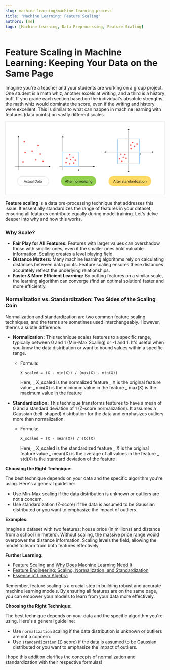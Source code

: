 ```yaml
---
slug: machine-learning/machine-learning-process
title: "Machine Learning: Feature Scaling"
authors: [me]
tags: [Machine Learning, Data Preprocessing, Feature Scaling]
---
```


# Feature Scaling in Machine Learning: Keeping Your Data on the Same Page

Imagine you're a teacher and your students are working on a group project. One student is a math whiz, another excels at writing, and a third is a history buff. If you grade each section based on the individual's absolute strengths, the math whiz would dominate the score, even if the writing and history were excellent. This is similar to what can happen in machine learning with features (data points) on vastly different scales.

![Machine Learning Feature Scaling Source: someka.net](./ml-feature-scaling.webp)

**Feature scaling** is a data pre-processing technique that addresses this issue. It essentially standardizes the range of features in your dataset, ensuring all features contribute equally during model training. Let's delve deeper into why and how this works.

### Why Scale?

- **Fair Play for All Features:** Features with larger values can overshadow those with smaller ones, even if the smaller ones hold valuable information. Scaling creates a level playing field.
- **Distance Matters:** Many machine learning algorithms rely on calculating distances between data points. Feature scaling ensures these distances accurately reflect the underlying relationships.
- **Faster & More Efficient Learning:** By putting features on a similar scale, the learning algorithm can converge (find an optimal solution) faster and more efficiently.

### Normalization vs. Standardization: Two Sides of the Scaling Coin

Normalization and standardization are two common feature scaling techniques, and the terms are sometimes used interchangeably. However, there's a subtle difference:

- **Normalization:** This technique scales features to a specific range, typically between 0 and 1 (Min-Max Scaling) or -1 and 1. It's useful when you know the data distribution or want to bound values within a specific range.

  - Formula:
    ```
    X_scaled = (X - min(X)) / (max(X) - min(X))
    ```
    Here,
    _ X_scaled is the normalized feature
    _ X is the original feature value
    _ min(X) is the minimum value in the feature
    _ max(X) is the maximum value in the feature

- **Standardization:** This technique transforms features to have a mean of 0 and a standard deviation of 1 (Z-score normalization). It assumes a Gaussian (bell-shaped) distribution for the data and emphasizes outliers more than normalization.

  - Formula:
    ```
    X_scaled = (X - mean(X)) / std(X)
    ```
    Here,
    _ X_scaled is the standardized feature
    _ X is the original feature value
    _ mean(X) is the average of all values in the feature
    _ std(X) is the standard deviation of the feature

**Choosing the Right Technique:**

The best technique depends on your data and the specific algorithm you're using. Here's a general guideline:

- Use Min-Max scaling if the data distribution is unknown or outliers are not a concern.
- Use standardization (Z-score) if the data is assumed to be Gaussian distributed or you want to emphasize the impact of outliers.

**Examples:**

Imagine a dataset with two features: house price (in millions) and distance from a school (in meters). Without scaling, the massive price range would overpower the distance information. Scaling levels the field, allowing the model to learn from both features effectively.

**Further Learning:**

- [Feature Scaling and Why Does Machine Learning Need It](https://towardsdatascience.com/what-is-feature-scaling-why-is-it-important-in-machine-learning-2854ae877048)
- [Feature Engineering: Scaling, Normalization, and Standardization](https://www.geeksforgeeks.org/ml-feature-scaling-part-2/)
- [Essence of Linear Algebra](https://www.youtube.com/playlist?list=PLZHQObOWTQDPD3MizzM2xVFitgF8hE_ab)

Remember, feature scaling is a crucial step in building robust and accurate machine learning models. By ensuring all features are on the same page, you can empower your models to learn from your data more effectively.

**Choosing the Right Technique:**

The best technique depends on your data and the specific algorithm you're using. Here's a general guideline:

- Use `normalization` scaling if the data distribution is unknown or outliers are not a concern.
- Use `standardization` (Z-score) if the data is assumed to be Gaussian distributed or you want to emphasize the impact of outliers.

I hope this addition clarifies the concepts of normalization and standardization with their respective formulas!
